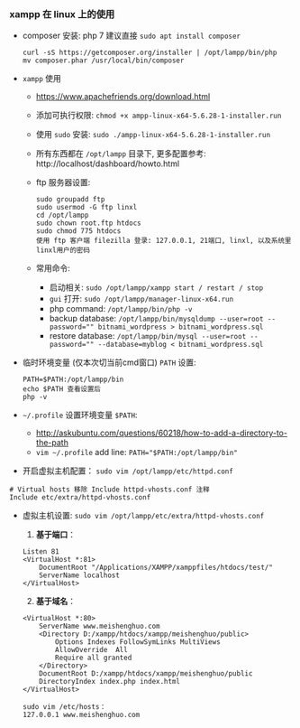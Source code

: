 ### xampp 在 linux 上的使用

* composer 安装: php 7 建议直接 `sudo apt install composer`
    ```
    curl -sS https://getcomposer.org/installer | /opt/lampp/bin/php
    mv composer.phar /usr/local/bin/composer
    ```

* `xampp` 使用
    * https://www.apachefriends.org/download.html
    * 添加可执行权限: `chmod +x ampp-linux-x64-5.6.28-1-installer.run`
    * 使用 `sudo` 安装: `sudo ./ampp-linux-x64-5.6.28-1-installer.run`
    * 所有东西都在 `/opt/lampp` 目录下, 更多配置参考: http://localhost/dashboard/howto.html

    * ftp 服务器设置:
        ```
        sudo groupadd ftp
        sudo usermod -G ftp linxl
        cd /opt/lampp
        sudo chown root.ftp htdocs
        sudo chmod 775 htdocs
        使用 ftp 客户端 filezilla 登录: 127.0.0.1, 21端口, linxl, 以及系统里 linxl用户的密码
        ```

    * 常用命令:
        * 启动相关: `sudo /opt/lampp/xampp start / restart / stop`
        * `gui` 打开: `sudo /opt/lampp/manager-linux-x64.run`
        * php command: `/opt/lampp/bin/php -v`
        * backup database: `/opt/lampp/bin/mysqldump --user=root --password="" bitnami_wordpress > bitnami_wordpress.sql`
        * restore database: `/opt/lampp/bin/mysql --user=root --password="" --database=myblog < bitnami_wordpress.sql`

* 临时环境变量 (仅本次切当前cmd窗口) `PATH` 设置:
    ```
    PATH=$PATH:/opt/lampp/bin
    echo $PATH 查看设置后
    php -v
    ```

* `~/.profile` 设置环境变量 `$PATH`: 
    * http://askubuntu.com/questions/60218/how-to-add-a-directory-to-the-path
    * `vim ~/.profile` add line: `PATH="$PATH:/opt/lampp/bin"`


* 开启虚拟主机配置： `sudo vim /opt/lampp/etc/httpd.conf`
```
# Virtual hosts 移除 Include httpd-vhosts.conf 注释
Include etc/extra/httpd-vhosts.conf
```

* 虚拟主机设置: `sudo vim /opt/lampp/etc/extra/httpd-vhosts.conf`
    1. **基于端口**：
    ```
    Listen 81
    <VirtualHost *:81>
        DocumentRoot "/Applications/XAMPP/xamppfiles/htdocs/test/"
        ServerName localhost
    </VirtualHost>
    ```

    2. **基于域名**：
    ```
    <VirtualHost *:80>
        ServerName www.meishenghuo.com
        <Directory D:/xampp/htdocs/xampp/meishenghuo/public>
            Options Indexes FollowSymLinks MultiViews
            AllowOverride  All
            Require all granted
        </Directory>
        DocumentRoot D:/xampp/htdocs/xampp/meishenghuo/public
        DirectoryIndex index.php index.html
    </VirtualHost>

    sudo vim /etc/hosts：
    127.0.0.1 www.meishenghuo.com
    ```
